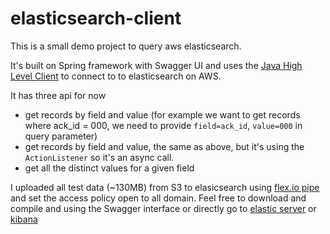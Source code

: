 # elasticsearch-client

This is a small demo project to query aws elasticsearch. 

It's built on Spring framework with Swagger UI and uses the [Java High Level Client](https://www.elastic.co/guide/en/elasticsearch/client/java-rest/current/java-rest-high.html) to connect to to elasticsearch on AWS.

It has three api for now
- get records by field and value (for example we want to get records where ack_id = 000, we need to provide `field=ack_id`, `value=000` in query parameter)
- get records by field and value, the same as above, but it's using the `ActionListener` so it's an async call.
- get all the distinct values for a given field

I uploaded all test data (~130MB) from S3 to elasicsearch using [flex.io pipe](https://www.flex.io/) and set the access policy open to all domain. Feel free to download and compile and using the Swagger interface or directly go to [elastic server](https://search-personal-capital-ar4adi5d2ldej7qpyxojgtvoay.us-east-1.es.amazonaws.com/) or [kibana](https://search-personal-capital-ar4adi5d2ldej7qpyxojgtvoay.us-east-1.es.amazonaws.com/_plugin/kibana/app/kibana#/home?_g=())
